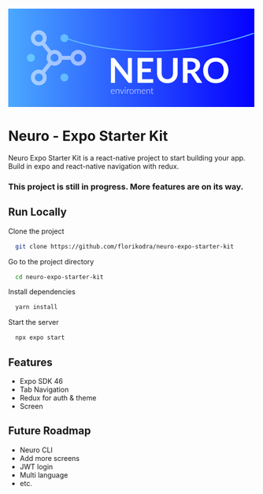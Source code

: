 
![Logo](https://github.com/florikodra/ALL-MY-PROJECTS/blob/main/neuro_logo.png)


# Neuro - Expo Starter Kit

Neuro Expo Starter Kit is a react-native project to start building your app.
Build in expo and react-native navigation with redux.

### This project is still in progress. More features are on its way.


## Run Locally

Clone the project

```bash
  git clone https://github.com/florikodra/neuro-expo-starter-kit
```

Go to the project directory

```bash
  cd neuro-expo-starter-kit
```

Install dependencies

```bash
  yarn install
```

Start the server

```bash
  npx expo start
```


## Features

- Expo SDK 46
- Tab Navigation
- Redux for auth & theme
- Screen


## Future Roadmap

- Neuro CLI
- Add more screens
- JWT login
- Multi language
- etc.

